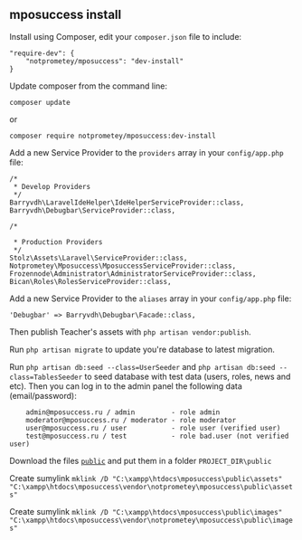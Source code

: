 ## mposuccess install

Install using Composer, edit your ```composer.json``` file to include:
```
"require-dev": {
	"notprometey/mposuccess": "dev-install"
}
```
Update composer from the command line:
```
composer update
```
or

```
composer require notprometey/mposuccess:dev-install
```

Add a new Service Provider to the ```providers``` array in your ```config/app.php``` file:
```
/*
 * Develop Providers
 */
Barryvdh\LaravelIdeHelper\IdeHelperServiceProvider::class,
Barryvdh\Debugbar\ServiceProvider::class,

/*

 * Production Providers
 */
Stolz\Assets\Laravel\ServiceProvider::class,
Notprometey\Mposuccess\MposuccessServiceProvider::class,
Frozennode\Administrator\AdministratorServiceProvider::class,
Bican\Roles\RolesServiceProvider::class,
```
Add a new Service Provider to the ```aliases``` array in your ```config/app.php``` file:
```
'Debugbar' => Barryvdh\Debugbar\Facade::class,
```

Then publish Teacher's assets with `php artisan vendor:publish`.

Run `php artisan migrate` to update you're database to latest migration.

Run `php artisan db:seed --class=UserSeeder` and `php artisan db:seed --class=TablesSeeder` to seed database with test data (users, roles, news and etc). Then you can log in to the admin panel the following data (email/password):
```
	admin@mposuccess.ru / admin 		- role admin
	moderator@mposuccess.ru / moderator	- role moderator
	user@mposuccess.ru / user			- role user (verified user)
	test@mposuccess.ru / test			- role bad.user (not verified user)
```
Download the files [`public`](https://drive.google.com/file/d/0B1FIEy8WL45hRDFzRTNaZXJuVkU/view?usp=sharing) and put them in a folder `PROJECT_DIR\public`

Create sumylink `mklink /D "C:\xampp\htdocs\mposuccess\public\assets" "C:\xampp\htdocs\mposuccess\vendor\notprometey\mposuccess\public\assets"`

Create sumylink `mklink /D "C:\xampp\htdocs\mposuccess\public\images" "C:\xampp\htdocs\mposuccess\vendor\notprometey\mposuccess\public\images"`
